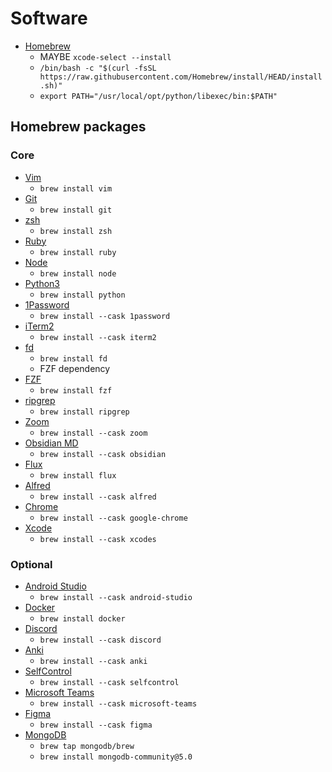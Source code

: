 # Software
- [Homebrew](https://brew.sh/)
  - MAYBE `xcode-select --install`
  - `/bin/bash -c "$(curl -fsSL https://raw.githubusercontent.com/Homebrew/install/HEAD/install.sh)"`
  - `export PATH="/usr/local/opt/python/libexec/bin:$PATH"`

## Homebrew packages
### Core
- [Vim](https://formulae.brew.sh/formula/vim#default)
  - `brew install vim`
- [Git](https://formulae.brew.sh/formula/git#default)
  - `brew install git`
- [zsh](https://formulae.brew.sh/formula/zsh#default)
  - `brew install zsh`
- [Ruby](https://formulae.brew.sh/formula/ruby#default)
  - `brew install ruby`
- [Node](https://formulae.brew.sh/formula/node#default)
  - `brew install node`
- [Python3](https://docs.python-guide.org/starting/install3/osx/)
  - `brew install python`
- [1Password](https://formulae.brew.sh/cask/1password#default)
  - `brew install --cask 1password`
- [iTerm2](https://formulae.brew.sh/cask/iterm2#default)
  - `brew install --cask iterm2`
- [fd](https://formulae.brew.sh/formula/fd#default)
  - `brew install fd`
  - FZF dependency
- [FZF](https://formulae.brew.sh/formula/fzf#default)
  - `brew install fzf`
- [ripgrep](https://formulae.brew.sh/formula/ripgrep#default)
  - `brew install ripgrep`
- [Zoom](https://formulae.brew.sh/cask/zoom#default)
  - `brew install --cask zoom`
- [Obsidian MD](https://formulae.brew.sh/cask/obsidian)
  - `brew install --cask obsidian`
- [Flux](https://formulae.brew.sh/formula/flux#default)
  - `brew install flux`
- [Alfred](https://formulae.brew.sh/cask/alfred#default)
  - `brew install --cask alfred`
- [Chrome](https://formulae.brew.sh/cask/google-chrome)
  - `brew install --cask google-chrome`
- [Xcode](https://formulae.brew.sh/cask/xcodes#default)
  - `brew install --cask xcodes`

### Optional
- [Android Studio](https://formulae.brew.sh/cask/android-studio#default)
  - `brew install --cask android-studio`
- [Docker](https://formulae.brew.sh/formula/docker#default)
  - `brew install docker`
- [Discord](https://formulae.brew.sh/cask/discord#default)
  - `brew install --cask discord`
- [Anki](https://formulae.brew.sh/cask/anki#default)
  - `brew install --cask anki`
- [SelfControl](https://formulae.brew.sh/cask/selfcontrol#default)
  - `brew install --cask selfcontrol`
- [Microsoft Teams](https://formulae.brew.sh/cask/microsoft-teams)
  - `brew install --cask microsoft-teams`
- [Figma](https://formulae.brew.sh/cask/figma#default)
  - `brew install --cask figma`
- [MongoDB](https://docs.mongodb.com/manual/tutorial/install-mongodb-on-os-x/)
  - `brew tap mongodb/brew`
  - `brew install mongodb-community@5.0`
